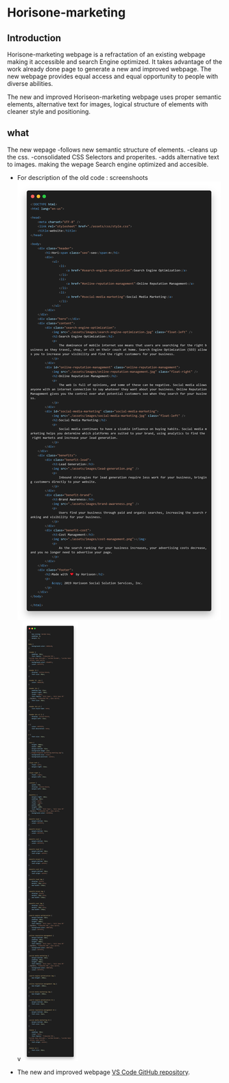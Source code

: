 # Horisone-marketing

## Introduction

Horisone-marketing webpage is a refractation of an existing webpage making it accessible and search Engine optimized. It takes advantage of the work already done page to generate a new and improved webpage. The new webpage provides equal access and equal opportunity to people with diverse abilities.

The new and improved Horiseon-marketing webpage uses proper semantic elements, alternative text for images, logical structure of elements with cleaner style and positioning.

## what

The new wepage 
 -follows new semantic structure of elements.
 -cleans up the css.
 -consolidated CSS Selectors and properites.
 -adds alternative text to images.
making the wepage Search engine optimized and accesible.



 - For description of the old code : screenshoots ![Screenshoot of old html structure](assets/images/oldcode_screenshot.png)                                       v ![Screenshoot of Old CSS ](assets/images/CSS_screenshot.png)

 - The new and improved webpage [VS Code GitHub repository](https://robel-codes.github.io/horiseon-marketing/).